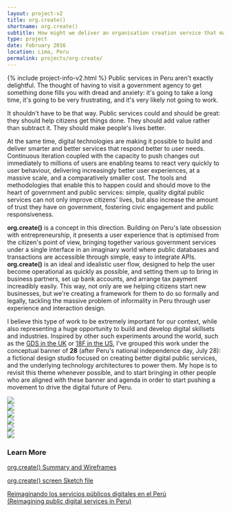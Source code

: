 ```yaml
---
layout: project-v2
title: org.create()
shortname: org.create()
subtitle: How might we deliver an organisation creation service that makes citizens' lives easier?
type: project
date: February 2016
location: Lima, Peru
permalink: projects/org-create/
---
```

{% include project-info-v2.html %}
Public services in Peru aren't exactly delightful. The thought of having to visit a government agency to get something done fills you with dread and anxiety: it's going to take a long time, it's going to be very frustrating, and it's very likely not going to work.

It shouldn't have to be that way. Public services could and should be great: they should help citizens get things done. They should add value rather than subtract it. They should make people's lives better. 

At the same time, digital technologies are making it possible to build and deliver smarter and better services that respond better to user needs. Continuous iteration coupled with the capacity to push changes out immediately to millions of users are enabling teams to react very quickly to user behaviour, delivering increasingly better user experiences, at a massive scale, and a comparatively smaller cost. The tools and methodologies that enable this to happen could and should move to the heart of government and public services: simple, quality digital public services can not only improve citizens' lives, but also increase the amount of trust they have on government, fostering civic engagement and public responsiveness.

<strong>org.create()</strong> is a concept in this direction. Building on Peru's late obsession with entrepreneurship, it presents a user experience that is optimised from the citizen's point of view, bringing together various government services under a single interface in an imaginary world where public databases and transactions are accessible through simple, easy to integrate APIs. <strong>org.create()</strong> is an ideal and idealistic user flow, designed to help the user become operational as quickly as possible, and setting them up to bring in business partners, set up bank accounts, and arrange tax payment increadibly easily. This way, not only are we helping citizens start new businesses, but we're creating a framework for them to do so formally and legally, tackling the massive problem of informality in Peru through user experience and interaction design.

I believe this type of work to be extremely important for our context, while also representing a huge opportunity to build and develop digital skillsets and industries. Inspired by other such experiments around the world, such as the <a href="https://www.gov.uk/government/organisations/government-digital-service=">GDS in the UK</a> or <a href="https://18f.gsa.gov/">18F in the US</a>, I've grouped this work under the conceptual banner of <strong>28</strong> (after Peru's national independence day, July 28): a fictional design studio focused on creating better digital public services, and the underlying technology architectures to power them. My hope is to revisit this theme whenever possible, and to start bringing in other people who are aligned with these banner and agenda in order to start pushing a movement to drive the digital future of Peru.

<div class="row project-photos">
	<div class="project-photos_block col-lg-4 col-md-4 col-sm-6 col-xs-12" style="height:auto">
		<img src="/files/28/N-1.png" class="project-photos_picture">
	</div>
	<div class="project-photos_block col-lg-4 col-md-4 col-sm-6 col-xs-12" style="height:auto">
		<img src="/files/28/SOC-6.png" class="project-photos_picture">
	</div>
	<div class="project-photos_block col-lg-4 col-md-4 col-sm-6 col-xs-12" style="height:auto">
		<img src="/files/28/B-1.png" class="project-photos_picture">
	</div>
	<div class="project-photos_block col-lg-4 col-md-4 col-sm-6 col-xs-12" style="height:auto">
		<img src="/files/28/REG-1.png" class="project-photos_picture">
	</div>
	<div class="project-photos_block col-lg-4 col-md-4 col-sm-6 col-xs-12" style="height:auto">
		<img src="/files/28/REG-4.png" class="project-photos_picture">
	</div>
	<div class="project-photos_block col-lg-4 col-md-4 col-sm-6 col-xs-12" style="height:auto">
		<img src="/files/28/28-org.create().screens-overview.png" class="project-photos_picture">
	</div>
</div>

<h3>Learn More</h3>

<div class="row page-blocks project-resources">
	<div class="col-md-3 col-sm-4 col-xs-6">
		<div class="project-resources_block">
			<a href="/files/28/28-org.create().pdf">
				<p class="project-resources_icon"><span class="glyphicon glyphicon-file" aria-hidden="true"></span></p>
				<p>org.create() Summary and Wireframes</p>
			</a>
		</div>
	</div>
	<div class="col-md-3 col-sm-4 col-xs-6">
		<div class="project-resources_block">
			<a href="/files/28/28-org.create().screens.sketch">
				<p class="project-resources_icon"><span class="glyphicon glyphicon-file" aria-hidden="true"></span></p>
				<p>org.create() screen Sketch file</p>
			</a>
		</div>
	</div>
	<div class="col-md-3 col-sm-4 col-xs-6">
		<div class="project-resources_block">
			<a href="/reimaginando-servicios-publicos-digitales-peru/">
				<p class="project-resources_icon"><span class="glyphicon glyphicon-link" aria-hidden="true"></span></p>
				<p>Reimaginando los servicios públicos digitales en el Perú<br />(Reimagining public digital services in Peru)</p>
			</a>
		</div>
	</div>
</div>